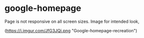 # google-homepage

Page is not responsive on all screen sizes. Image for intended look,

(https://i.imgur.com/JfG3JQi.png "Google-homepage-recreation")
